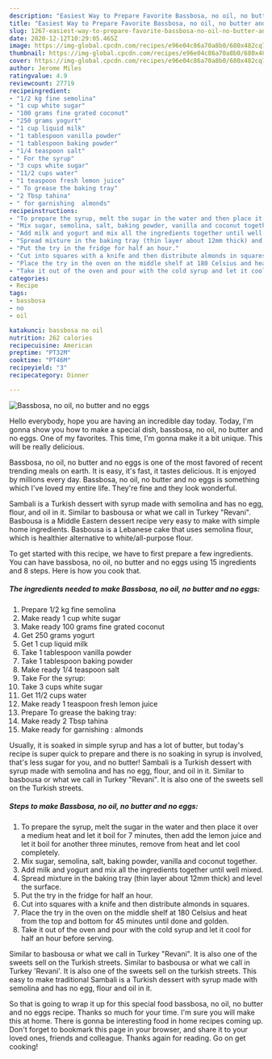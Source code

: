 ```yaml
---
description: "Easiest Way to Prepare Favorite Bassbosa, no oil, no butter and no eggs"
title: "Easiest Way to Prepare Favorite Bassbosa, no oil, no butter and no eggs"
slug: 1267-easiest-way-to-prepare-favorite-bassbosa-no-oil-no-butter-and-no-eggs
date: 2020-12-12T10:29:05.465Z
image: https://img-global.cpcdn.com/recipes/e96e04c86a70a8b0/680x482cq70/bassbosa-no-oil-no-butter-and-no-eggs-recipe-main-photo.jpg
thumbnail: https://img-global.cpcdn.com/recipes/e96e04c86a70a8b0/680x482cq70/bassbosa-no-oil-no-butter-and-no-eggs-recipe-main-photo.jpg
cover: https://img-global.cpcdn.com/recipes/e96e04c86a70a8b0/680x482cq70/bassbosa-no-oil-no-butter-and-no-eggs-recipe-main-photo.jpg
author: Jerome Miles
ratingvalue: 4.9
reviewcount: 27719
recipeingredient:
- "1/2 kg fine semolina"
- "1 cup white sugar"
- "100 grams fine grated coconut"
- "250 grams yogurt"
- "1 cup liquid milk"
- "1 tablespoon vanilla powder"
- "1 tablespoon baking powder"
- "1/4 teaspoon salt"
- " For the syrup"
- "3 cups white sugar"
- "11/2 cups water"
- "1 teaspoon fresh lemon juice"
- " To grease the baking tray"
- "2 Tbsp tahina"
- " for garnishing  almonds"
recipeinstructions:
- "To prepare the syrup, melt the sugar in the water and then place it over a medium heat and let it boil for 7 minutes, then add the lemon juice and let it boil for another three minutes, remove from heat and let cool completely."
- "Mix sugar, semolina, salt, baking powder, vanilla and coconut together."
- "Add milk and yogurt and mix all the ingredients together until well mixed."
- "Spread mixture in the baking tray (thin layer about 12mm thick) and level the surface."
- "Put the try in the fridge for half an hour."
- "Cut into squares with a knife and then distribute almonds in squares."
- "Place the try in the oven on the middle shelf at 180 Celsius and heat from the top and bottom for 45 minutes until done and golden."
- "Take it out of the oven and pour with the cold syrup and let it cool for half an hour before serving."
categories:
- Recipe
tags:
- bassbosa
- no
- oil

katakunci: bassbosa no oil 
nutrition: 262 calories
recipecuisine: American
preptime: "PT32M"
cooktime: "PT46M"
recipeyield: "3"
recipecategory: Dinner

---
```



![Bassbosa, no oil, no butter and no eggs](https://img-global.cpcdn.com/recipes/e96e04c86a70a8b0/680x482cq70/bassbosa-no-oil-no-butter-and-no-eggs-recipe-main-photo.jpg)

Hello everybody, hope you are having an incredible day today. Today, I'm gonna show you how to make a special dish, bassbosa, no oil, no butter and no eggs. One of my favorites. This time, I'm gonna make it a bit unique. This will be really delicious.

Bassbosa, no oil, no butter and no eggs is one of the most favored of recent trending meals on earth. It is easy, it's fast, it tastes delicious. It is enjoyed by millions every day. Bassbosa, no oil, no butter and no eggs is something which I've loved my entire life. They're fine and they look wonderful.

Sambali is a Turkish dessert with syrup made with semolina and has no egg, flour, and oil in it. Similar to basbousa or what we call in Turkey &#34;Revani&#34;. Basbousa is a Middle Eastern dessert recipe very easy to make with simple home ingredients. Basbousa is a Lebanese cake that uses semolina flour, which is healthier alternative to white/all-purpose flour.


To get started with this recipe, we have to first prepare a few ingredients. You can have bassbosa, no oil, no butter and no eggs using 15 ingredients and 8 steps. Here is how you cook that.

<!--inarticleads1-->

##### The ingredients needed to make Bassbosa, no oil, no butter and no eggs:

1. Prepare 1/2 kg fine semolina
1. Make ready 1 cup white sugar
1. Make ready 100 grams fine grated coconut
1. Get 250 grams yogurt
1. Get 1 cup liquid milk
1. Take 1 tablespoon vanilla powder
1. Take 1 tablespoon baking powder
1. Make ready 1/4 teaspoon salt
1. Take  For the syrup:
1. Take 3 cups white sugar
1. Get 11/2 cups water
1. Make ready 1 teaspoon fresh lemon juice
1. Prepare  To grease the baking tray:
1. Make ready 2 Tbsp tahina
1. Make ready  for garnishing : almonds


Usually, it is soaked in simple syrup and has a lot of butter, but today&#39;s recipe is super quick to prepare and there is no soaking in syrup is involved, that&#39;s less sugar for you, and no butter! Sambali is a Turkish dessert with syrup made with semolina and has no egg, flour, and oil in it. Similar to basbousa or what we call in Turkey &#34;Revani&#34;. It is also one of the sweets sell on the Turkish streets. 

<!--inarticleads2-->

##### Steps to make Bassbosa, no oil, no butter and no eggs:

1. To prepare the syrup, melt the sugar in the water and then place it over a medium heat and let it boil for 7 minutes, then add the lemon juice and let it boil for another three minutes, remove from heat and let cool completely.
1. Mix sugar, semolina, salt, baking powder, vanilla and coconut together.
1. Add milk and yogurt and mix all the ingredients together until well mixed.
1. Spread mixture in the baking tray (thin layer about 12mm thick) and level the surface.
1. Put the try in the fridge for half an hour.
1. Cut into squares with a knife and then distribute almonds in squares.
1. Place the try in the oven on the middle shelf at 180 Celsius and heat from the top and bottom for 45 minutes until done and golden.
1. Take it out of the oven and pour with the cold syrup and let it cool for half an hour before serving.


Similar to basbousa or what we call in Turkey &#34;Revani&#34;. It is also one of the sweets sell on the Turkish streets. Similar to basbousa or what we call in Turkey &#39;Revani&#39;. It is also one of the sweets sell on the turkish streets. This easy to make traditional Sambali is a Turkish dessert with syrup made with semolina and has no egg, flour and oil in it. 

So that is going to wrap it up for this special food bassbosa, no oil, no butter and no eggs recipe. Thanks so much for your time. I'm sure you will make this at home. There is gonna be interesting food in home recipes coming up. Don't forget to bookmark this page in your browser, and share it to your loved ones, friends and colleague. Thanks again for reading. Go on get cooking!

